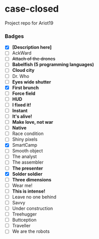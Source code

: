 # case-closed
Project repo for Ariot19

### Badges

- [x] **[Description here]**
- [ ] AckWard
- [ ] ~~Attach of the drones~~
- [ ] **Babelfish (5 programming languages)**
- [ ] **Cloud city**
- [ ] Dr. Who
- [ ] **Eyes wide shutter**
- [x] **First brunch**
- [ ] **Force field**
- [ ] **HUD**
- [ ] **I fixed it!**
- [ ] **Instant**
- [ ] **It's alive!**
- [ ] **Make love, not war**
- [ ] **Native**
- [ ] Race condition
- [ ] Shiny pixels
- [x] SmartCamp
- [ ] Smooth object
- [ ] The analyst
- [ ] The assembler
- [ ] **The presenter**
- [x] **Solder soldier**
- [ ] **Three dimensions**
- [ ] Wear me!
- [ ] **This is intense!**
- [ ] Leave no one behind
- [ ] Savvy
- [ ] Under construction
- [ ] Treehugger
- [ ] Buttception
- [ ] Traveller
- [ ] We are the robots
